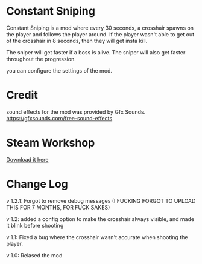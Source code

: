# Constant Sniping
Constant Sniping is a mod where every 30 seconds, a crosshair spawns on the player and follows the player around. 
If the player wasn't able to get out of the crosshair in 8 seconds, then they will get insta kill.

The sniper will get faster if a boss is alive.
The sniper will also get faster throughout the progression.

you can configure the settings of the mod.

# Credit 
sound effects for the mod was provided by Gfx Sounds.
https://gfxsounds.com/free-sound-effects

# Steam Workshop
[Download it here](https://steamcommunity.com/sharedfiles/filedetails/?id=3265309074)

# Change Log
v 1.2.1: 
Forgot to remove debug messages (I FUCKING FORGOT TO UPLOAD THIS FOR 7 MONTHS, FOR FUCK SAKES)

v 1.2: 
added a config option to make the crosshair always visible, and made it blink before shooting

v 1.1:
Fixed a bug where the crosshair wasn't accurate when shooting the player.

v 1.0:
Relased the mod